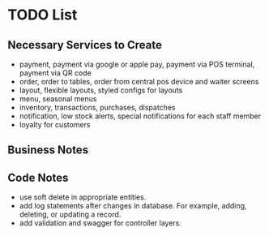 # TODO List

## Necessary Services to Create

- payment, payment via google or apple pay, payment via POS terminal, payment via QR code
- order, order to tables, order from central pos device and waiter screens
- layout, flexible layouts, styled configs for layouts
- menu, seasonal menus
- inventory, transactions, purchases, dispatches
- notification, low stock alerts, special notifications for each staff member
- loyalty for customers

## Business Notes

## Code Notes

- use soft delete in appropriate entities.
- add log statements after changes in database. For example, adding, deleting, or updating a record.
- add validation and swagger for controller layers. 